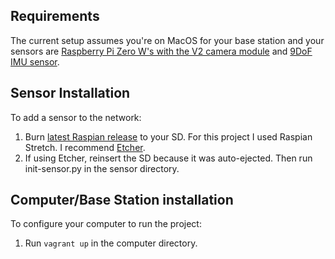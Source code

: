 ## Requirements

The current setup assumes you're on MacOS for your base station and your sensors are [Raspberry Pi Zero W's with the V2 camera module](https://www.adafruit.com/product/3415) and [9DoF IMU sensor](https://www.adafruit.com/product/2472).

## Sensor Installation

To add a sensor to the network:

1. Burn [latest Raspian release](https://www.raspberrypi.org/downloads/raspbian/) to your SD.  For this project I used Raspian Stretch.  I recommend [Etcher](https://etcher.io/).
2. If using Etcher, reinsert the SD because it was auto-ejected.  Then run init-sensor.py in the sensor directory.

## Computer/Base Station installation

To configure your computer to run the project:

1. Run `vagrant up` in the computer directory.